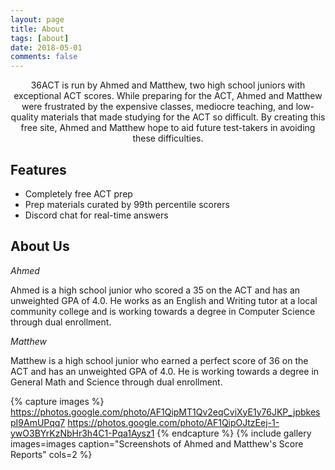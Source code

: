 ```yaml
---
layout: page
title: About
tags: [about]
date: 2018-05-01
comments: false
---
```

    
<center>36ACT is run by Ahmed and Matthew, two high school juniors with exceptional ACT scores. While preparing for the ACT, Ahmed and Matthew were frustrated by the expensive classes, mediocre teaching, and low-quality materials that made studying for the ACT so difficult. By creating this free site, Ahmed and Matthew hope to aid future test-takers in avoiding these difficulties.</center>

## Features
* Completely free ACT prep
* Prep materials curated by 99th percentile scorers
* Discord chat for real-time answers

## About Us

_Ahmed_

Ahmed is a high school junior who scored a 35 on the ACT and has an unweighted GPA of 4.0. He works as an English and Writing tutor at a local community college and is working towards a degree in Computer Science through dual enrollment.

_Matthew_

Matthew is a high school junior who earned a perfect score of 36 on the ACT and has an unweighted GPA of 4.0. He is working towards a degree in General Math and Science through dual enrollment.

{% capture images %}
    https://photos.google.com/photo/AF1QipMT1Qv2eqCviXyE1y76JKP_jpbkespI9AmUPqq7
    https://photos.google.com/photo/AF1QipOJtzEej-1-ywO3BYrKzNbHr3h4C1-Pqa1Aysz1
{% endcapture %}
{% include gallery images=images caption="Screenshots of Ahmed and Matthew's Score Reports" cols=2 %}
